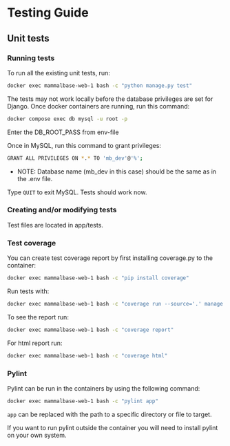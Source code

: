 # Testing Guide

## Unit tests

### Running tests

To run all the existing unit tests, run:

```bash
docker exec mammalbase-web-1 bash -c "python manage.py test"
```

The tests may not work locally before the database privileges are set for Django. Once docker containers are running, run this command:

```bash
docker compose exec db mysql -u root -p
```

Enter the DB_ROOT_PASS from env-file

Once in MySQL, run this command to grant privileges:

```bash
GRANT ALL PRIVILEGES ON *.* TO 'mb_dev'@'%';
```
- NOTE: Database name (mb_dev in this case) should be the same as in the .env file.  

Type ```QUIT``` to exit MySQL. Tests should work now.

### Creating and/or modifying tests

Test files are located in app/tests.  

### Test coverage

You can create test coverage report by first installing coverage.py to the container:
```bash
docker exec mammalbase-web-1 bash -c "pip install coverage"
```
Run tests with:
```bash
docker exec mammalbase-web-1 bash -c "coverage run --source='.' manage.py test"
```

To see the report run:
```bash
docker exec mammalbase-web-1 bash -c "coverage report"
```
For html report run:
```bash
docker exec mammalbase-web-1 bash -c "coverage html"
```

### Pylint

Pylint can be run in the containers by using the following command:
```bash
docker exec mammalbase-web-1 bash -c "pylint app"
```
```app``` can be replaced with the path to a specific directory or file to target.

If you want to run pylint outside the container you will need to install pylint on your own system.
